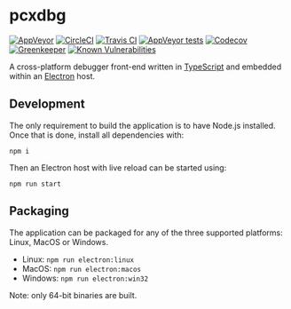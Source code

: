 # pcxdbg

[![AppVeyor](https://img.shields.io/appveyor/ci/rraziel/pcxdbg.svg?label=Win32&style=flat)](https://ci.appveyor.com/project/rraziel/pcxdbg)
[![CircleCI](https://img.shields.io/circleci/project/github/pcxdbg/pcxdbg.svg?label=MacOS&style=flat)](https://circleci.com/gh/pcxdbg/pcxdbg)
[![Travis CI](https://img.shields.io/travis/pcxdbg/pcxdbg.svg?label=Linux&style=flat)](https://travis-ci.org/pcxdbg/pcxdbg)
[![AppVeyor tests](https://img.shields.io/appveyor/tests/rraziel/pcxdbg.svg?label=Tests&style=flat)](https://ci.appveyor.com/project/rraziel/pcxdbg/build/tests)
[![Codecov](https://img.shields.io/codecov/c/github/pcxdbg/pcxdbg.svg?label=Coverage&style=flat)](https://codecov.io/gh/pcxdbg/pcxdbg)
[![Greenkeeper](https://badges.greenkeeper.io/pcxdbg/pcxdbg.svg)](https://greenkeeper.io/)
[![Known Vulnerabilities](https://snyk.io/test/github/pcxdbg/pcxdbg/badge.svg)](https://snyk.io/test/github/pcxdbg/pcxdbg)

A cross-platform debugger front-end written in [TypeScript](https://www.typescriptlang.org/) and embedded within an [Electron](https://electron.atom.io/) host.

## Development

The only requirement to build the application is to have Node.js installed. Once that is done, install all dependencies with:

```npm i```

Then an Electron host with live reload can be started using:

```npm run start```

## Packaging

The application can be packaged for any of the three supported platforms: Linux, MacOS or Windows.

* Linux: ```npm run electron:linux```
* MacOS: ```npm run electron:macos```
* Windows: ```npm run electron:win32```

Note: only 64-bit binaries are built.
